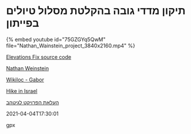 # תיקון מדדי גובה בהקלטת מסלול טיולים בפייתון


{% embed youtube id="75GZGYq5QwM" file="Nathan_Wainstein_project_3840x2160.mp4" %}

[Elevations Fix source code](https://github.com/natannvw/ElevationsFix)

[Nathan Weinstein](https://www.linkedin.com/in/nathan-weinstein-9512861b1/)

[Wikiloc - Gabor](https://www.wikiloc.com/wikiloc/user.do?id=2721120)

[Hike in Israel](https://github.szabgab.com/hike-in-israel/)

[העלאת הפרויקט לגיטהב](./creating-project-on-github.md)

2021-04-04T17:30:01

gpx


